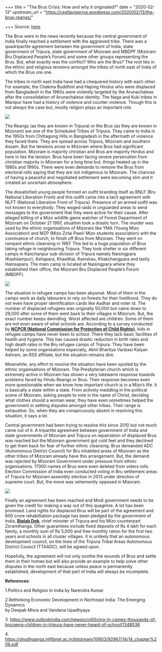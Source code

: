 +++
title = "The Brus Crisis: How and why it originated?"
date = "2020-02-13"
upstream_url = "https://cestlaviepriya.wordpress.com/2020/02/13/the-brus-reangs/"

+++
Source: [here](https://cestlaviepriya.wordpress.com/2020/02/13/the-brus-reangs/).

The Brus were in the news recently because the central government of
India finally reached a settlement with the aggrieved tribe. There was a
quadripartite agreement between the government of India, state
government of Tripura, state government of Mizoram and MBDPF (Mizoram
Bru Displaced People’s Forum) and some other groups representing the
Brus. But, what exactly was the conflict? Who are the Brus? The root
lies in the ethnic and religious tensions amongst the tribes of north
east of India of which the Brus ore one.

The tribes in north east India have had a chequered history with each
other. For example, the Chakma Buddhist and Hajong Hindus who were
displaced from Bangladesh in the 1960s were violently targeted by the
Arunachalese after the consolidation of Arunachalese identity. The Naga
and Kuki tribes in Manipur have had a history of violence and counter
violence. Though this is not always the case but, mostly religion plays
an important role.

![](https://cestlaviepriya.files.wordpress.com/2020/02/bru-1.jpg?w=1024)

The Reangs (as they are known in Tripura) or the Brus (as they are known
in Mizoram) are one of the Scheduled Tribes of Tripura. They came to
India in the 1950s from Chittagong Hills in Bangladesh in the aftermath
of violence they faced there. They are spread across Tripura, Mizoram
and southern Assam. But the tensions arose in Mizoram where Brus had
significant population. Mizoram is majority christian and Brus are
majority Hindus and here in lies the tension. Brus have been facing
severe persecution from christian majority in Mizoram for a long time
but, things heated up in the 1980s and 1990s. There were even demands to
remove the Brus from electoral rolls saying that they are not indigenous
to Mizoram. The chances of having a peaceful and negotiated settlement
were becoming slim and it created an uncertain atmosphere.

The dissatisfied young people formed an outfit branding itself as BNLF
(Bru National Liberation Front) and this outfit came into a tacit
agreement with NLFT (National Liberation Front of Tripura). Presence of
an armed outfit was not known to everybody. They waged raids in
unguarded areas to send messages to the government that they were active
for their cause. After alleged killling of a Mizo wildlife game watcher
of Forest Department of Mizoram on October 21 1997, situation took a
drastic turn. The murder was used by the ethnic organisations of Mizoram
like YMA (Young Mizo Association) and MZP (Mizo Zirlai Pawl/ Mizo
students association) with the connivance of church, to finish off Brus
from Mizoram. They went on rampant ethnic cleansing in 1997. This led to
a huge population of Brus taking refuge in neighbouring Tripura. They
took shelter in six different camps in Kanchanpur sub-division of
Tripura namely Naisingpara (Kashiiampur), Ashapara, Khasithai, Kainskau,
Khakchangpara and lastly Hamsapara. The main camp is located at
Naisingpara where they established their office, the Mizoram Bru
Displaced People’s Forum (MBDPF).

![](https://cestlaviepriya.files.wordpress.com/2020/02/bru-reang.jpg?w=1024)

The situation in refugee camps has been abysmal. Most of them in the
camps work as daily labourers or rely on forests for their livelihood.
They do not even have proper identification cards like Aadhar and voter
id. The number of displaced refugees was originally 50,000 but came down
to 29,000 after some of them went back to their villages in Mizorum.
But, the exact number keeps dwindling. Worst affected are children. Some
of them are not even aware of what schools are. According to a survey
conducted by **[NCPCR (National Commission for Protection of Child
Rights)](https://ncpcr.gov.in/)**, kids in refugee camps have never been
to school. There they lack basic facilities of health and hygiene. This
has caused drastic reduction in birth rates and high death rates in the
Bru refugee camps of Tripura. They have been helped by some
organisations especially, Akhil Bhartiya Vanbasi Kalyan Ashram, an RSS
affiliate, but the situation remains dire.

Meanwhile, any effort to resolve the situation have been spoiled by the
ethnic organisations of Mizoram. The Presbyterian church which is
extremely active in Mizoram has shown a very lukewarm response towards
problems faced by Hindu Reangs or Brus. Their response becomes even more
questionable when we know how important church is in a Mizo’s life. It
is basically a state within a state. From actively meddling in the
political scene of Mizoram, asking people to vote in the name of Christ,
deciding what clothes should a woman wear, they have even sometimes
helped the government in settling disputes amongst other tribes. Their
range is exhaustive. So, when they are conspicuously absent in resolving
this situation, it says a lot.

Central government had been trying to resolve this since 2010 but not
much came out of it. A tripartite agreement between government of India
and state governments of Mizoram and Tripura on repatriation of
displaced Brus was reached but the Mizoram government got cold feet and
they declined to get them back for fear of further ethnic cleansing.
Brus demanded ADC (Autonomous District Council) for Bru inhabited areas
of Mizoram as the other tribes of Mizoram already have this arrangement.
But, the demand was rejected by Mizoram Government under pressure from
ethnic organisations. 17000 names of Brus were even deleted from voters
rolls. Election Commission of India even conducted voting in Bru
settlement areas of Tripura for Mizoram assembly election in 2013 under
direction of supreme court. But, the move was vehemently opposed in
Mizoram.

![](https://cestlaviepriya.files.wordpress.com/2020/02/amit-shah-tripura-780x470-1.jpg?w=780)

Finally an agreement has been reached and Modi government needs to be
given the credit for making a way out of this quagmire. A lot has been
promised. Land rights for displaced Brus will be part of the agreement
and 600 crore rehabilitation package has been pledged by the government
of India, **[Biplab Deb](https://twitter.com/BjpBiplab)**, chief
minister of Tripura and his Mizo counterpart Zoramthanga. Other
guarantees include fixed deposits of Rs 4 lakh for each family, a
monthly sum of Rs 5,000 and free monthly ration for the first two years
and schools in all cluster villages. It is unlikely that an autonomous
development council, on the lines of the Tripura Tribal Areas Autonomous
District Council (TTAADC), will be agreed upon.

Hopefully, the agreement will not only soothe the wounds of Brus and
settle them in their homes but will also provide an example to help
solve other disputes in the north east because unless peace is
permanently established, development of that part of India will always
be incomplete.

**References**:

1.Politics and Religion in India by Narendra Kumar

2.Rethinking Economic Development in Northeast India: The Emerging
Dynamics  
by Deepak Misra and Vandana Upadhyaya

3\.
<https://www.outlookindia.com/newsscroll/living-in-camps-thousands-of-bruraeng-children-in-tripura-have-never-heard-of-school/1348536>

4\.
<https://shodhganga.inflibnet.ac.in/bitstream/10603/92967/14/14_chapter%206.pdf>

